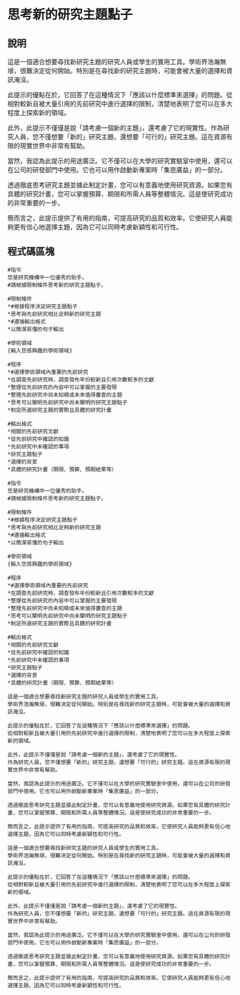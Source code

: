 # 思考新的研究主題點子

## 說明
這是一個適合想要尋找新研究主題的研究人員或學生的實用工具。學術界浩瀚無垠，很難決定從何開始。特別是在尋找新的研究主題時，可能會被大量的選擇和資訊淹沒。

此提示的優點在於，它回答了在這種情況下「應該以什麼標準來選擇」的問題。從相對較新且被大量引用的先前研究中進行選擇的限制，清楚地表明了您可以在多大程度上探索新的領域。

此外，此提示不僅僅是說「請考慮一個新的主題」，還考慮了它的現實性。作為研究人員，您不僅想要「新的」研究主題，還想要「可行的」研究主題。這在資源有限的現實世界中非常有幫助。

當然，我認為此提示的用途廣泛。它不僅可以在大學的研究實驗室中使用，還可以在公司的研發部門中使用。它也可以用作啟動新專案時「集思廣益」的一部分。

透過徹底思考研究主題並據此制定計畫，您可以有意義地使用研究資源。如果您有具體的研究計畫，您可以掌握預算、期限和所需人員等整體情況。這是使研究成功的非常重要的一步。

簡而言之，此提示提供了有用的指南，可提高研究的品質和效率。它使研究人員能夠更有信心地選擇主題，因為它可以同時考慮新穎性和可行性。

## 程式碼區塊
```plaintext
#指令
您是研究機構中一位優秀的助手。
#請根據限制條件思考新的研究主題點子。

#限制條件
*#根據程序決定研究主題點子
*思考與先前研究相比足夠新的研究主題
*#遵循輸出格式
*以簡潔易懂的句子輸出

#學術領域
{輸入您感興趣的學術領域}

#程序
*#選擇學術領域內重要的先前研究
*在調查先前研究時，調查發布年份較新且引用次數較多的文獻
*整理從先前研究的內容中可以掌握的主要發現
*整理先前研究中尚未知曉或未來值得審查的主題
*思考可以闡明先前研究中尚未闡明的研究主題點子
*制定所選研究主題的實際且具體的研究計畫

#輸出格式
*相關的先前研究文獻
*從先前研究中確認的知識
*先前研究中未確認的事項
*研究主題點子
*選擇的背景
*具體的研究計畫（期限、預算、預期結果等）
```

```plaintext
#指令
您是研究機構中一位優秀的助手。
#請根據限制條件思考新的研究主題點子。

#限制條件
*#根據程序決定研究主題點子
*思考與先前研究相比足夠新的研究主題
*#遵循輸出格式
*以簡潔易懂的句子輸出

#學術領域
{輸入您感興趣的學術領域}

#程序
*#選擇學術領域內重要的先前研究
*在調查先前研究時，調查發布年份較新且引用次數較多的文獻
*整理從先前研究的內容中可以掌握的主要發現
*整理先前研究中尚未知曉或未來值得審查的主題
*思考可以闡明先前研究中尚未闡明的研究主題點子
*制定所選研究主題的實際且具體的研究計畫

#輸出格式
*相關的先前研究文獻
*從先前研究中確認的知識
*先前研究中未確認的事項
*研究主題點子
*選擇的背景
*具體的研究計畫（期限、預算、預期結果等）
```

```plaintext
這是一個適合想要尋找新研究主題的研究人員或學生的實用工具。
學術界浩瀚無垠，很難決定從何開始。特別是在尋找新的研究主題時，可能會被大量的選擇和資訊淹沒。

此提示的優點在於，它回答了在這種情況下「應該以什麼標準來選擇」的問題。
從相對較新且被大量引用的先前研究中進行選擇的限制，清楚地表明了您可以在多大程度上探索新的領域。

此外，此提示不僅僅是說「請考慮一個新的主題」，還考慮了它的現實性。
作為研究人員，您不僅想要「新的」研究主題，還想要「可行的」研究主題。這在資源有限的現實世界中非常有幫助。

當然，我認為此提示的用途廣泛。它不僅可以在大學的研究實驗室中使用，還可以在公司的研發部門中使用。它也可以用作啟動新專案時「集思廣益」的一部分。

透過徹底思考研究主題並據此制定計畫，您可以有意義地使用研究資源。如果您有具體的研究計畫，您可以掌握預算、期限和所需人員等整體情況。這是使研究成功的非常重要的一步。

簡而言之，此提示提供了有用的指南，可提高研究的品質和效率。它使研究人員能夠更有信心地選擇主題，因為它可以同時考慮新穎性和可行性。
```

```plaintext
這是一個適合想要尋找新研究主題的研究人員或學生的實用工具。
學術界浩瀚無垠，很難決定從何開始。特別是在尋找新的研究主題時，可能會被大量的選擇和資訊淹沒。

此提示的優點在於，它回答了在這種情況下「應該以什麼標準來選擇」的問題。
從相對較新且被大量引用的先前研究中進行選擇的限制，清楚地表明了您可以在多大程度上探索新的領域。

此外，此提示不僅僅是說「請考慮一個新的主題」，還考慮了它的現實性。
作為研究人員，您不僅想要「新的」研究主題，還想要「可行的」研究主題。這在資源有限的現實世界中非常有幫助。

當然，我認為此提示的用途廣泛。它不僅可以在大學的研究實驗室中使用，還可以在公司的研發部門中使用。它也可以用作啟動新專案時「集思廣益」的一部分。

透過徹底思考研究主題並據此制定計畫，您可以有意義地使用研究資源。如果您有具體的研究計畫，您可以掌握預算、期限和所需人員等整體情況。這是使研究成功的非常重要的一步。

簡而言之，此提示提供了有用的指南，可提高研究的品質和效率。它使研究人員能夠更有信心地選擇主題，因為它可以同時考慮新穎性和可行性。
